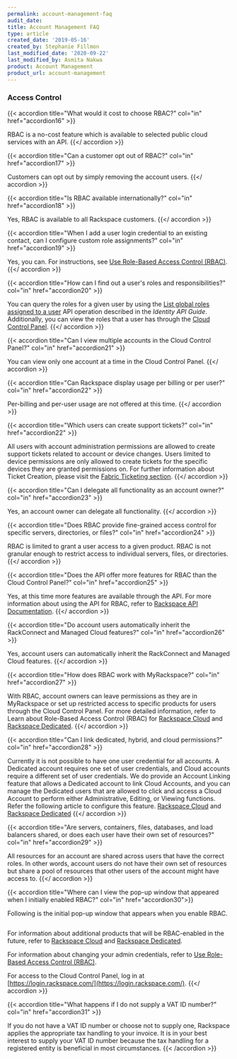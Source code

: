 ```yaml
---
permalink: account-management-faq
audit_date:
title: Account Management FAQ
type: article
created_date: '2019-05-16'
created_by: Stephanie Fillmon
last_modified_date: '2020-09-22'
last_modified_by: Asmita Nakwa
product: Account Management
product_url: account-management
---
```


### Access Control

{{< accordion title="What would it cost to choose RBAC?" col="in" href="accordion16" >}}

RBAC is a no-cost feature which is available to selected public cloud services with an API.
{{</ accordion >}}

{{< accordion title="Can a customer opt out of RBAC?" col="in" href="accordion17" >}}

Customers can opt out by simply removing the account users.
{{</ accordion >}}

{{< accordion title="Is RBAC available internationally?" col="in" href="accordion18" >}}

Yes, RBAC is available to all Rackspace customers.
{{</ accordion >}}

{{< accordion title="When I add a user login credential to an existing contact, can I configure custom role assignments?" col="in" href="accordion19" >}}

Yes, you can. For instructions, see [Use Role-Based Access Control (RBAC)](/support/how-to/use-role-based-access-control-rbac).
{{</ accordion >}}

{{< accordion title="How can I find out a user's roles and responsibilities?" col="in" href="accordion20" >}}

You can query the roles for a given user by using the [List global roles assigned to a user](https://docs.rackspace.com/docs/cloud-identity/v2/api-reference/role-operations/#list-global-roles-assigned-to-a-user) API operation described in the *Identity API Guide*. Additionally, you can view the roles that a user has through the [Cloud Control Panel](https://login.rackspace.com).
{{</ accordion >}}

{{< accordion title="Can I view multiple accounts in the Cloud Control Panel?" col="in" href="accordion21" >}}

You can view only one account at a time in the Cloud Control Panel.
{{</ accordion >}}

{{< accordion title="Can Rackspace display usage per billing or per user?" col="in" href="accordion22" >}}

Per-billing and per-user usage are not offered at this time.
{{</ accordion >}}

{{< accordion title="Which users can create support tickets?" col="in" href="accordion22" >}}

All users with account administration permissions are allowed to create support tickets related to account or device changes. Users limited to device permissions are only allowed to create tickets for the specific devices they are granted permissions on. For further information about Ticket Creation, please visit the [Fabric Ticketing section](https://docs.rackspace.com/support/how-to/fabric-ticketing/).
{{</ accordion >}}

{{< accordion title="Can I delegate all functionality as an account owner?" col="in" href="accordion23" >}}

Yes, an account owner can delegate all functionality.
{{</ accordion >}}

{{< accordion title="Does RBAC provide fine-grained access control for specific servers, directories, or files?" col="in" href="accordion24" >}}

RBAC is limited to grant a user access to a given product. RBAC is not granular enough to restrict access to individual servers, files, or directories.
{{</ accordion >}}

{{< accordion title="Does the API offer more features for RBAC than the Cloud Control Panel?" col="in" href="accordion25" >}}

Yes, at this time more features are available through the API. For more information about using the API for RBAC, refer to [Rackspace API Documentation](https://docs.rackspace.com/docs/).
{{</ accordion >}}

{{< accordion title="Do account users automatically inherit the RackConnect and Managed Cloud features?" col="in" href="accordion26" >}}

Yes, account users can automatically inherit the RackConnect and Managed Cloud features.
{{</ accordion >}}

{{< accordion title="How does RBAC work with MyRackspace?" col="in" href="accordion27" >}}

With RBAC, account owners can leave permissions as they are in MyRackspace or set up restricted access to specific products for users through the Cloud Control Panel. For more detailed information, refer to Learn about Role-Based Access Control (RBAC) for [Rackspace Cloud](/support/how-to/overview-role-based-access-control-rbac-cloud/) and [Rackspace Dedicated](/support/how-to/overview-role-based-access-control-rbac-dedicated/).
{{</ accordion >}}

{{< accordion title="Can I link dedicated, hybrid, and cloud permissions?" col="in" href="accordion28" >}}

Currently it is not possible to have one user credential for all accounts. A Dedicated account requires one set of user credentials, and Cloud accounts require a different set of user credentials. We do provide an Account Linking feature that allows a Dedicated account to link Cloud Accounts, and you can manage the Dedicated users that are allowed to click and access a Cloud Account to perform either Administrative, Editing, or Viewing functions. Refer the following article to configure this feature.
[Rackspace Cloud](/support/how-to/overview-role-based-access-control-rbac-cloud/) and [Rackspace Dedicated](/support/how-to/overview-role-based-access-control-rbac-dedicated/)
{{</ accordion >}}

{{< accordion title="Are servers, containers, files, databases, and load balancers shared, or does each user have their own set of resources?" col="in" href="accordion29" >}}

All resources for an account are shared across users that have the correct roles. In other words, account users do not have their own set of resources but share a pool of resources that other users of the account might have access to.
{{</ accordion >}}

{{< accordion title="Where can I view the pop-up window that appeared when I initially enabled RBAC?" col="in" href="accordion30">}}

Following is the initial pop-up window that appears when you enable RBAC.

<img class="fig-img" src="/support/how-to/account-management-faq/RBAC.png" alt="">

For information about additional products that will be RBAC-enabled in the future, refer to [Rackspace Cloud](/support/how-to/overview-role-based-access-control-rbac-cloud) and [Rackspace Dedicated](/support/how-to/overview-role-based-access-control-rbac-dedicated).

For information about changing your admin credentials, refer to [Use Role-Based Access Control (RBAC)](/support/how-to/use-role-based-access-control-rbac).

For access to the Cloud Control Panel, log in at [https://login.rackspace.com/](https://login.rackspace.com/).
{{</ accordion >}}

{{< accordion title="What happens if I do not supply a VAT ID number?" col="in" href="accordion31" >}}

If you do not have a VAT ID number or choose not to supply one, Rackspace applies the appropriate tax handling to your invoice. It is in your best interest to supply your VAT ID number because the tax handling for a registered entity is beneficial in most circumstances.
{{< /accordion >}}
